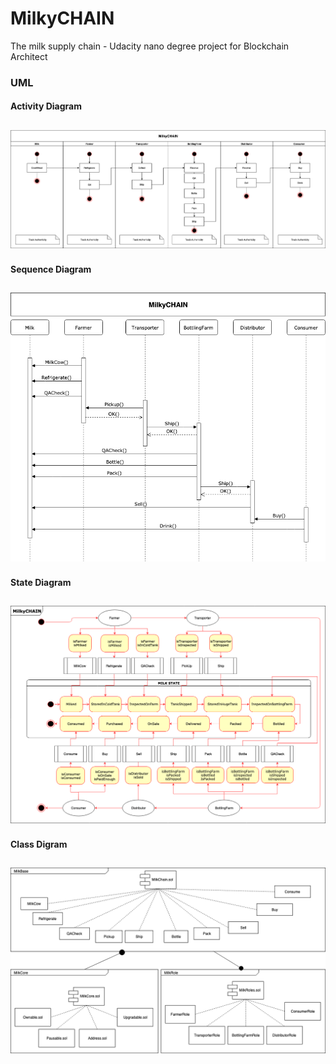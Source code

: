 # MilkyCHAIN
The milk supply chain - Udacity nano degree project for Blockchain Architect


### UML
#### Activity Diagram
![Activity Diagram](architecture/UdacityMilkyCHAIN_Activity_Diagram.png)
---
#### Sequence Diagram
![Sequence Diagram](architecture/UdacityMilkyCHAIN_Sequence_Diagram.png)
---
#### State Diagram
![State Diagram](architecture/UdacityMilkyCHAIN_State_Diagram.png)
---
#### Class Digram
![Class Diagram](architecture/UdacityMilkyCHAIN_Class_Diagram.png)
---